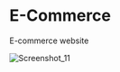 # E-Commerce
E-commerce website

![Screenshot_11](https://user-images.githubusercontent.com/87645525/230803859-551d1176-94f9-43ed-a2fd-4fb4792f8bff.jpg)
